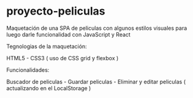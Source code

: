 # proyecto-peliculas

Maquetación de una SPA de peliculas con algunos estilos visuales para luego darle funcionalidad con JavaScript y React


Tegnologias de la maquetación:

HTML5 - CSS3 ( uso de CSS grid y flexbox )

Funcionalidades:

Buscador de  peliculas - Guardar peliculas - Eliminar y editar peliculas ( actualizando en el LocalStorage )
